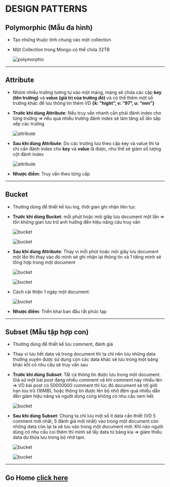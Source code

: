# DESIGN PATTERNS

## Polymorphic (Mẫu đa hình)

- Tạo những thuộc tính chung vào một collection
- Một Collection trong Mongo có thể chứa 32TB

  ![polymorphic](https://i.imgur.com/QxfDU8w.png)

---

## Attribute

- Nhóm nhiều trường tương tự vào một mảng, mảng sẽ chứa các cặp **key (tên trường)** và **value (giá trị của trường đó)** và có thể thêm một số trường khác để lưu thông tin thêm VD **{k: “hight”, v: “97”, u: “mm”}**
- **Trước khi dùng Attribute**: Nếu truy vấn nhanh cần phải đánh index cho từng trường => nếu quá nhiều trường đánh index sẽ làm tăng số lần sắp xếp các trường

  ![attribute](https://i.imgur.com/vE4s4Vm.png)

- **Sau khi dùng Attribute**: Do các trường lưu theo cặp key và value thì ta chỉ cần đánh index cho **key** và **value** là được, như thế sẽ giảm số lượng cột đánh index

  ![attribute](https://i.imgur.com/q5IQMoH.png)

- **Nhược điểm**: Truy vấn theo từng cấp

---

## Bucket

- Thường dùng để thiết kế lưu log, thời gian ghi nhận liên tục
- **Trước khi dùng Bucket**: mỗi phút hoặc môi giây lưu document một lần => tốn không gian lưu trữ anh hưởng đến hiệu năng câu truy vấn

  ![bucket](https://i.imgur.com/u1zKeSP.png)

  ![bucket](https://i.imgur.com/3oNJvin.png)

- **Sau khi dùng Attribute**: Thay vì mỗi phút hoặc môi giây lưu document một lần thì thay vào đó mình sẽ ghi nhận lại thông tin và 1 tiếng mình sẽ tổng hợp trong một document

  ![bucket](https://i.imgur.com/VyGwOXp.png)

  ![bucket](https://i.imgur.com/nY8eWd4.png)

- Cách cải thiện 1 ngày một document:

  ![bucket](https://i.imgur.com/WPMXGfb.png)

- **Nhược điểm**: Triển khai ban đầu rất phức tạp

---

## Subset (Mẫu tập hợp con)

- Thường dùng để thiết kế lưu comment, đánh giá
- Thay vì lưu hết data và trong document thì ta chĩ nên lưu những data thường xuyên được sử dụng còn các data khác sẽ lưu trong một bảng khác khi có nhu cầu sẽ truy vấn sau
- **Trước khi dùng Subset**: Tất cả thông tin được lưu trong một document. Giả sử một bài post đang nhiều comment và khi comment này nhiều lên => VD bài post có 50000000 comment thì lúc đó document sẽ tới giới hạn lưu trữ (16MB), hoặc thông tin được lên bộ nhớ đệm quá nhiều dẫn đến giảm hiệu năng và người dùng cũng không có nhu cầu xem hết.

  ![bucket](https://i.imgur.com/KKIcyPI.png)

- **Sau khi dùng Subset**: Chúng ta chỉ lưu một số ít data cần thiết (VD 5 comment mới nhất, 5 đánh giá mới nhất) vào trong một document còn những data còn lại ta sẽ lưu vào trong một document mới. Khi nào người dùng có nhu cầu coi thêm thì mình sẽ lấy data từ bảng kia => giảm thiểu data dư thừa lưu trong bộ nhớ tạm.

  ![bucket](https://i.imgur.com/mtvK7eH.png)

  ![bucket](https://i.imgur.com/uJfiBvZ.png)

---

## Go Home [click here](../../README.md)
